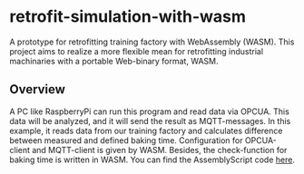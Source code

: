 # retrofit-simulation-with-wasm
A prototype for retrofitting training factory with WebAssembly (WASM). This project aims to realize a more flexible mean for retrofitting industrial machinaries with a portable Web-binary format, WASM. 

## Overview
A PC like RaspberryPi can run this program and read data via OPCUA. This data will be analyzed, and it will send the result as MQTT-messages. In this example, it reads data from our training factory and calculates difference between measured and defined baking time. Configuration for OPCUA-client and MQTT-client is given by WASM. Besides, the check-function for baking time is written in WASM. You can find the AssemblyScript code [here](./assembly/index.ts).
